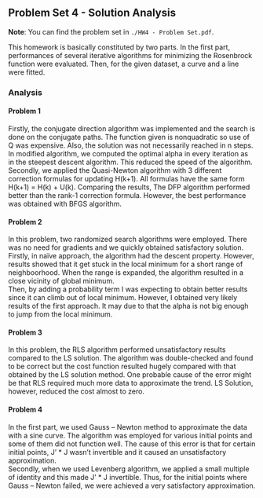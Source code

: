 ## Problem Set 4 - Solution Analysis

**Note**: You can find the problem set in `./HW4 - Problem Set.pdf`.

This homework is basically constituted by two parts. In the first part, performances of several 
iterative algorithms for minimizing the Rosenbrock function were evaluated. Then, for the 
given dataset, a curve and a line were fitted.

### Analysis
#### Problem 1
Firstly, the conjugate direction algorithm was implemented and the search is done on the 
conjugate paths. The function given is nonquadratic so use of Q was expensive. Also, the 
solution was not necessarily reached in n steps. In modified algorithm, we computed the 
optimal alpha in every iteration as in the steepest descent algorithm. This reduced the speed of 
the algorithm.   
Secondly, we applied the Quasi-Newton algorithm with 3 different correction formulas for 
updating H(k+1). All formulas have the same form H(k+1) = H(k) + U(k). Comparing the 
results, The DFP algorithm performed better than the rank-1 correction formula. However, the 
best performance was obtained with BFGS algorithm.  

#### Problem 2
In this problem, two randomized search algorithms were employed. There was no need for 
gradients and we quickly obtained satisfactory solution.  
Firstly, in naïve approach, the algorithm had the descent property. However, results showed 
that it get stuck in the local minimum for a short range of neighboorhood. When the range is 
expanded, the algorithm resulted in a close vicinity of global minimum.  
Then, by adding a probability term I was expecting to obtain better results since it can climb 
out of local minimum. However, I obtained very likely results of the first approach. It may due 
to that the alpha is not big enough to jump from the local minimum. 

#### Problem 3
In this problem, the RLS algorithm performed unsatisfactory results compared to the LS 
solution. The algorithm was double-checked and found to be correct but the cost function 
resulted hugely compared with that obtained by the LS solution method. One probable cause 
of the error might be that RLS required much more data to approximate the trend. LS Solution, 
however, reduced the cost almost to zero. 

#### Problem 4
In the first part, we used Gauss – Newton method to approximate the data with a sine curve. 
The algorithm was employed for various initial points and some of them did not function well. 
The cause of this error is that for certain initial points, J’ * J wasn’t invertible and it caused an 
unsatisfactory approximation.     
Secondly, when we used Levenberg algorithm, we applied a small multiple of identity and this 
made J’ * J invertible. Thus, for the initial points where Gauss – Newton failed, we were 
achieved a very satisfactory approximation.

